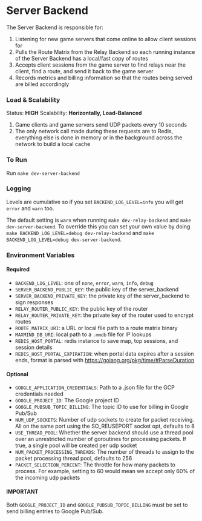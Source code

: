 # Server Backend

The Server Backend is responsible for:

1. Listening for new game servers that come online to allow client sessions for
2. Pulls the Route Matrix from the Relay Backend so each running instance of the Server Backend has a local/fast copy of routes
3. Accepts client sessions from the game server to find relays near the client, find a route, and send it back to the game server
4. Records metrics and billing information so that the routes being served are billed accordingly

### Load & Scalability

Status: **HIGH**
Scalability: **Horizontally, Load-Balanced**

1. Game clients and game servers send UDP packets every 10 seconds
2. The only network call made during these requests are to Redis, everything else is done in memory or in the background across the network to build a local cache

### To Run

Run `make dev-server-backend`

### Logging

Levels are cumulative so if you set `BACKEND_LOG_LEVEL=info` you will get `error` and `warn` too.

The default setting is `warn` when running `make dev-relay-backend` and `make dev-server-backend`. To override this you can set your own value by doing `make BACKEND_LOG_LEVEL=debug dev-relay-backend` and `make BACKEND_LOG_LEVEL=debug dev-server-backend`.

### Environment Variables

#### Required

- `BACKEND_LOG_LEVEL`: one of `none`, `error`, `warn`, `info`, `debug`
- `SERVER_BACKEND_PUBLIC_KEY`: the public key of the server_backend
- `SERVER_BACKEND_PRIVATE_KEY`: the private key of the server_backend to sign responses
- `RELAY_ROUTER_PUBLIC_KEY`: the public key of the router
- `RELAY_ROUTER_PRIVATE_KEY`: the private key of the router used to encrypt routes
- `ROUTE_MATRIX_URI`: a URL or local file path to a route matrix binary
- `MAXMIND_DB_URI`: local path to a `.mmdb` file for IP lookups
- `REDIS_HOST_PORTAL`: redis instance to save map, top sessions, and session details
- `REDIS_HOST_PORTAL_EXPIRATION`: when portal data expires after a session ends, format is parsed with https://golang.org/pkg/time/#ParseDuration

#### Optional

- `GOOGLE_APPLICATION_CREDENTIALS`: Path to a .json file for the GCP credentials needed
- `GOOGLE_PROJECT_ID`: The Google project ID
- `GOOGLE_PUBSUB_TOPIC_BILLING`: The topic ID to use for billing in Google Pub/Sub
- `NUM_UDP_SOCKETS`: Number of udp sockets to create for packet receiving. All on the same port using the SO_REUSEPORT socket opt, defaults to 8
- `USE_THREAD_POOL`: Whether the server backend should use a thread pool over an unrestricted number of goroutines for processing packets. If true, a single pool will be created per udp socket
- `NUM_PACKET_PROCESSING_THREADS`: The number of threads to assign to the packet processing thread pool, defaults to 256
- `PACKET_SELECTION_PERCENT`: The throttle for how many packets to process. For example, setting to 60 would mean we accept only 60% of the incoming udp packets

#### IMPORTANT

Both `GOOGLE_PROJECT_ID` and `GOOGLE_PUBSUB_TOPIC_BILLING` must be set to send billing entries to Google Pub/Sub.

